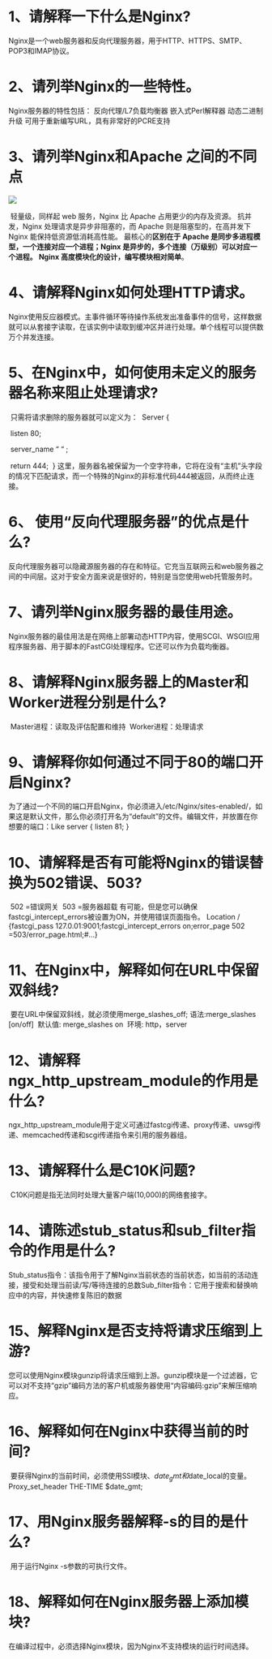 # 1、请解释一下什么是Nginx?

​	Nginx是一个web服务器和反向代理服务器，用于HTTP、HTTPS、SMTP、POP3和IMAP协议。

# 2、请列举Nginx的一些特性。

Nginx服务器的特性包括：
	反向代理/L7负载均衡器
	嵌入式Perl解释器
	动态二进制升级
	可用于重新编写URL，具有非常好的PCRE支持

# 3、请列举Nginx和Apache 之间的不同点

![](E:\学习笔记\mylearnnote\web架构集\Nginx\images\202004031585916513147466.jpg)

​	轻量级，同样起 web 服务，Nginx 比 Apache 占用更少的内存及资源。
​	抗并发，Nginx 处理请求是异步非阻塞的，而 Apache 则是阻塞型的，在高并发下 Nginx 能保持低资源低消耗高性能。
最核心的**区别在于 Apache 是同步多进程模型，一个连接对应一个进程；Nginx 是异步的，多个连接（万级别）可以对应一个进程。**
**Nginx 高度模块化的设计，编写模块相对简单**。

# 4、请解释Nginx如何处理HTTP请求。

​	Nginx使用反应器模式。主事件循环等待操作系统发出准备事件的信号，这样数据就可以从套接字读取，在该实例中读取到缓冲区并进行处理。单个线程可以提供数万个并发连接。

# 5、在Nginx中，如何使用未定义的服务器名称来阻止处理请求?

​	只需将请求删除的服务器就可以定义为：
​	Server {

​	listen 80;

​	server_name “ “ ;

​	return 444;
​	}
这里，服务器名被保留为一个空字符串，它将在没有“主机”头字段的情况下匹配请求，而一个特殊的Nginx的非标准代码444被返回，从而终止连接。

# 6、 使用“反向代理服务器”的优点是什么?

​	反向代理服务器可以隐藏源服务器的存在和特征。它充当互联网云和web服务器之间的中间层。这对于安全方面来说是很好的，特别是当您使用web托管服务时。

# 7、请列举Nginx服务器的最佳用途。

​	Nginx服务器的最佳用法是在网络上部署动态HTTP内容，使用SCGI、WSGI应用程序服务器、用于脚本的FastCGI处理程序。它还可以作为负载均衡器。

# 8、请解释Nginx服务器上的Master和Worker进程分别是什么?

​	Master进程：读取及评估配置和维持
​	Worker进程：处理请求

# 9、请解释你如何通过不同于80的端口开启Nginx?

​	为了通过一个不同的端口开启Nginx，你必须进入/etc/Nginx/sites-enabled/，如果这是默认文件，那么你必须打开名为“default”的文件。编辑文件，并放置在你想要的端口：
​	Like server { listen 81; }

# 10、请解释是否有可能将Nginx的错误替换为502错误、503?

​	502 =错误网关
​	503 =服务器超载
有可能，但是您可以确保fastcgi_intercept_errors被设置为ON，并使用错误页面指令。
Location / {fastcgi_pass 127.0.01:9001;fastcgi_intercept_errors on;error_page 502 =503/error_page.html;#…}

# 11、在Nginx中，解释如何在URL中保留双斜线?

​	要在URL中保留双斜线，就必须使用merge_slashes_off;
​	语法:merge_slashes [on/off]
​	默认值: merge_slashes on
​	环境: http，server

# 12、请解释ngx_http_upstream_module的作用是什么?

​	ngx_http_upstream_module用于定义可通过fastcgi传递、proxy传递、uwsgi传递、memcached传递和scgi传递指令来引用的服务器组。

# 13、请解释什么是C10K问题?

​	C10K问题是指无法同时处理大量客户端(10,000)的网络套接字。

# 14、请陈述stub_status和sub_filter指令的作用是什么?

​	Stub_status指令：该指令用于了解Nginx当前状态的当前状态，如当前的活动连接，接受和处理当前读/写/等待连接的总数
​	Sub_filter指令：它用于搜索和替换响应中的内容，并快速修复陈旧的数据

# 15、解释Nginx是否支持将请求压缩到上游?

​	您可以使用Nginx模块gunzip将请求压缩到上游。gunzip模块是一个过滤器，它可以对不支持“gzip”编码方法的客户机或服务器使用“内容编码:gzip”来解压缩响应。

# 16、解释如何在Nginx中获得当前的时间?

​	要获得Nginx的当前时间，必须使用SSI模块、$date_gmt和$date_local的变量。
​	Proxy_set_header THE-TIME $date_gmt;

# 17、用Nginx服务器解释-s的目的是什么?

​	用于运行Nginx -s参数的可执行文件。

# 18、解释如何在Nginx服务器上添加模块?

​	在编译过程中，必须选择Nginx模块，因为Nginx不支持模块的运行时间选择。